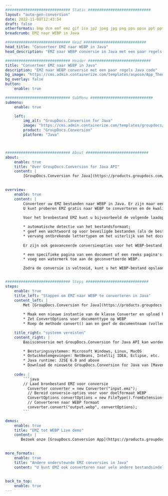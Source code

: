 ```yaml
---
############################# Static ############################
layout: "auto-gen-conversion"
date: 2022-11-08T12:43:54
draft: false
otherformats: bmp dcm emf emz gif ico jp2 jpeg jpg png pps ppsx ppt pptx psb psd svg svgz tga tif tiff webp wmf wmz
breadcrumb: EMZ naar WEBP in Java

############################# Head ############################
head_title: "Converteer EMZ naar WEBP in Java"
head_description: "EMZ naar WEBP conversie in Java met een paar regels code. Converteer meer dan 160 bestandsindelingen met de GroupDocs-documentconversie-API voor Java"

############################# Header ############################
title: "Converteer EMZ naar WEBP in Java"
description: "EMZ naar WEBP conversie met een paar regels Java code"
bg_image: "https://cms.admin.containerize.com/templates/aspose/App_Themes/V3/images/bg/header1.png"
bg_overlay: false
button:
    enable: true

############################# SubMenu ############################
submenu:
    enable: true

    left:
        img_alt: "GroupDocs.Conversion for Java"
        image: "https://cms.admin.containerize.com/templates/groupdocs/images/product-logos/90x90-noborder/groupdocs-conversion-java.png"
        product: "GroupDocs.Conversion"
        platform: "Java"



############################# About ############################
about:
    enable: true
    title: "Over GroupDocs.Conversion for Java API"
    content: |
        [GroupDocs.Conversion for Java](https://products.groupdocs.com/conversion/java/) is een geavanceerde conversie-API voor bestandsindelingen voor het converteren tussen populaire afbeeldings- en documentindelingen zoals Microsoft Office, OpenDocument, PDF, HTML, e-mail, CAD. en nog veel meer met slechts een paar regels code. De native API detecteert automatisch de formaten van de originele documenten en biedt veel opties voor het aanpassen van de geconverteerde documenten. Naast de functie om informatie uit een document te extraheren, ondersteunt het standaard ook het cachen van de conversieresultaten naar de lokale schijf. Elk type cacheopslag kan echter worden ondersteund door de juiste interfaces te implementeren - Amazon S3, Dropbox, Google Drive, Windows Azure, Reddis of andere.
    

overview:
    enable: true
    content: |
        Converteer uw EMZ bestanden naar WEBP in Java. Er zijn maar een paar regels Java code nodig op elk platform naar keuze, zoals Windows, Linux, macOS.
        U kunt proberen EMZ gratis naar WEBP te converteren en de kwaliteit van de conversieresultaten te evalueren. Naast eenvoudige scripts voor bestandsconversie, kunt u meer geavanceerde opties proberen voor het laden van het EMZ-bronbestand en het opslaan van de WEBP-uitvoer. 
        
        Voor het bronbestand EMZ kunt u bijvoorbeeld de volgende laadopties gebruiken:

        * automatische detectie van het bestandsformaat;
        * geef een wachtwoord op voor beveiligde bestanden (als de bestandsindeling dit ondersteunt);
        * vervang ontbrekende lettertypen om het uiterlijk van het document te behouden.
        
        Er zijn ook geavanceerde conversieopties voor het WEBP-bestand:

        * een specifieke pagina van een document of een reeks pagina's converteren;
        * voeg een watermerk toe aan de geconverteerde WEBP.

        Zodra de conversie is voltooid, kunt u het WEBP-bestand opslaan in uw lokale bestandspad of in opslag van derden, zoals FTP, Amazon S3, Google Drive, Dropbox enz. Let op - om EMZ te converteren tot WEBP, hoeft u geen extra software te installeren, zoals MS Office, Open Office, Adobe Acrobat Reader etc.


############################# Steps ############################
steps:
    enable: true
    title_left: "Stappen om EMZ naar WEBP te converteren in Java"
    content_left: |
        Met [GroupDocs.Conversion for Java](https://products.groupdocs.com/conversion/java/) kunnen ontwikkelaars het EMZ-bestand eenvoudig converteren naar WEBP met een paar regels code.
        
        * Maak een nieuwe instantie van de klasse Converter en upload het bestand EMZ met het volledige pad
        * Zet ConvertOptions voor documenttype op WEBP
        * Roep de methode convert() aan en geef de documentnaam (volledig pad) en formaat (WEBP) door als parameter

    title_right: "systeem vereisten"
    content_right: |
        Basisconversie met GroupDocs.Conversion for Java API kan worden gedaan met slechts een paar regels code. Onze API's worden ondersteund op alle belangrijke platforms en besturingssystemen. Voordat u de onderstaande code uitvoert, moet u ervoor zorgen dat de volgende vereisten op uw systeem zijn geïnstalleerd.

        * Besturingssystemen: Microsoft Windows, Linux, MacOS
        * Ontwikkelomgevingen: NetBeans, Intellij IDEA, Eclipse, etc.
        * Java runtime: J2SE 6.0 and above
        * Download de nieuwste GroupDocs.Conversion for Java van [Maven](https://repository.groupdocs.com/webapp/#/artifacts/browse/tree/General/repo/com/groupdocs/groupdocs-conversion)
         
    code: |
        ```java    
        // Laad bronbestand EMZ voor conversie
          Converter converter = new Converter("input.emz");
          // Bereid conversie-opties voor voor doelformaat WEBP
          ConvertOptions convertOptions = new FileType().fromExtension("webp").getConvertOptions();
          // Converteren naar WEBP formaat
          converter.convert("output.webp", convertOptions);
        ```

demos:
    enable: true
    title: "EMZ tot WEBP Live demo"
    content: |
       Bezoek onze [GroupDocs.Conversion App](https://products.groupdocs.app/conversion/family) website en probeer EMZ naar WEBP conversie nu. De gratis demo heeft de volgende voordelen:
          

more_formats:
    enable: true
    title: "Andere ondersteunde EMZ conversies in Java"
    content: "U kunt EMZ ook converteren naar vele andere bestandsindelingen. Zie de lijst hieronder."
       
       
back_to_top:
    enable: true
---
```


